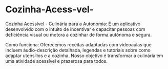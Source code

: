 # Cozinha-Acess-vel-
Cozinha Acessível - Culinária para a Autonomia:
 É um aplicativo desenvolvido com o intuito de incentivar e capacitar pessoas com deficiência visual ou motora a cozinhar de forma autônoma e segura.

Como funciona: Oferecemos receitas adaptadas com videoaulas que incluem áudio-descrição detalhada, legendas e tutoriais sobre como adaptar utensílios e a cozinha. Nosso objetivo é transformar a culinária em uma atividade acessível e prazerosa para todos.


